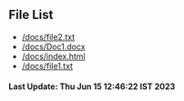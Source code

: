 ## File List
* [/docs/file2.txt](./docs/file2.txt)
* [/docs/Doc1.docx](./docs/Doc1.docx)
* [/docs/index.html](./docs/index.html)
* [/docs/file1.txt](./docs/file1.txt)
#### Last Update: Thu Jun 15 12:46:22 IST 2023
